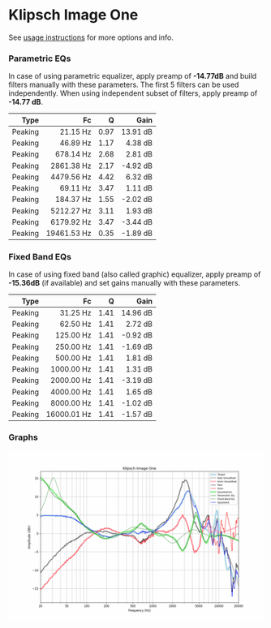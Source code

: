 # Klipsch Image One
See [usage instructions](https://github.com/jaakkopasanen/AutoEq#usage) for more options and info.

### Parametric EQs
In case of using parametric equalizer, apply preamp of **-14.77dB** and build filters manually
with these parameters. The first 5 filters can be used independently.
When using independent subset of filters, apply preamp of **-14.77 dB**.

| Type    | Fc          |    Q | Gain     |
|--------:|------------:|-----:|---------:|
| Peaking | 21.15 Hz    | 0.97 | 13.91 dB |
| Peaking | 46.89 Hz    | 1.17 | 4.38 dB  |
| Peaking | 678.14 Hz   | 2.68 | 2.81 dB  |
| Peaking | 2861.38 Hz  | 2.17 | -4.92 dB |
| Peaking | 4479.56 Hz  | 4.42 | 6.32 dB  |
| Peaking | 69.11 Hz    | 3.47 | 1.11 dB  |
| Peaking | 184.37 Hz   | 1.55 | -2.02 dB |
| Peaking | 5212.27 Hz  | 3.11 | 1.93 dB  |
| Peaking | 6179.92 Hz  | 3.47 | -3.44 dB |
| Peaking | 19461.53 Hz | 0.35 | -1.89 dB |

### Fixed Band EQs
In case of using fixed band (also called graphic) equalizer, apply preamp of **-15.36dB**
(if available) and set gains manually with these parameters.

| Type    | Fc          |    Q | Gain     |
|--------:|------------:|-----:|---------:|
| Peaking | 31.25 Hz    | 1.41 | 14.96 dB |
| Peaking | 62.50 Hz    | 1.41 | 2.72 dB  |
| Peaking | 125.00 Hz   | 1.41 | -0.92 dB |
| Peaking | 250.00 Hz   | 1.41 | -1.69 dB |
| Peaking | 500.00 Hz   | 1.41 | 1.81 dB  |
| Peaking | 1000.00 Hz  | 1.41 | 1.31 dB  |
| Peaking | 2000.00 Hz  | 1.41 | -3.19 dB |
| Peaking | 4000.00 Hz  | 1.41 | 1.65 dB  |
| Peaking | 8000.00 Hz  | 1.41 | -1.02 dB |
| Peaking | 16000.01 Hz | 1.41 | -1.57 dB |

### Graphs
![](./Klipsch%20Image%20One.png)